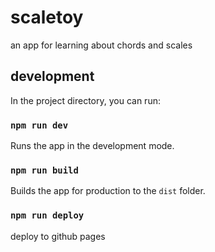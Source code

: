 # scaletoy

an app for learning about chords and scales

## development

In the project directory, you can run:

### `npm run dev`

Runs the app in the development mode.

### `npm run build`

Builds the app for production to the `dist` folder.

### `npm run deploy`

deploy to github pages